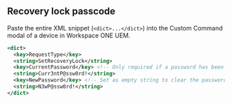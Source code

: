 ## Recovery lock passcode ##

Paste the entire XML snippet (`<dict>...</dict>`) into the Custom Command modal of a device in Workspace ONE UEM.

```xml
<dict>
  <key>RequestType</key>
  <string>SetRecoveryLock</string>
  <key>CurrentPassword</key> <!-- Only required if a password has been set already -->
  <string>Curr3ntP@ssw0rd!</string>
  <key>NewPassword</key> <!-- Set as empty string to clear the password -->
  <string>N3wP@ssw0rd!</string>
</dict>
```
